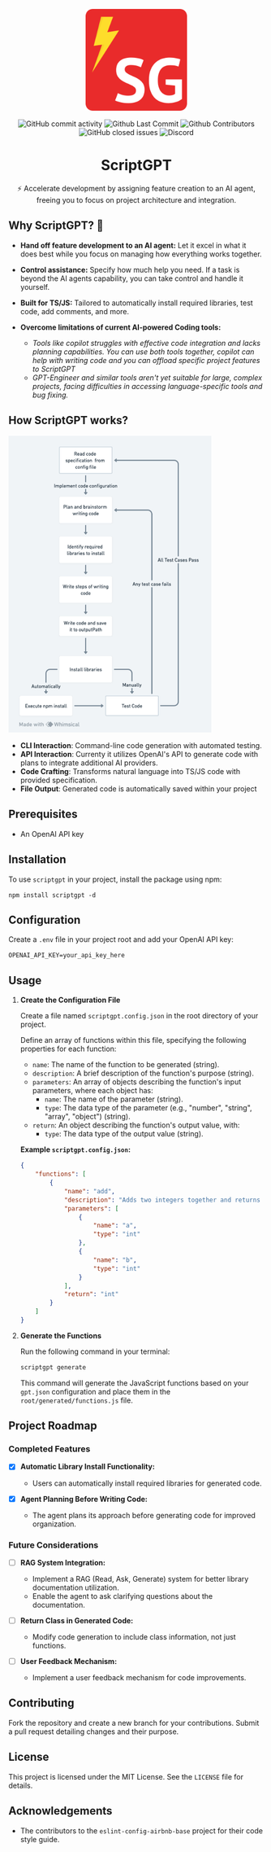 <p align="center">
  <img src="https://github.com/ukanwat/ScriptGPT/blob/master/docs/images/SG.png" width="200" alt="Project Logo">
</p>


<p align="center">
  <!-- ALL-CONTRIBUTORS-BADGE:START - Do not remove or modify this section -->
  <img alt="GitHub commit activity" src="https://img.shields.io/github/commit-activity/m/janhq/jan"/>
  <img alt="Github Last Commit" src="https://img.shields.io/github/last-commit/janhq/jan"/>
  <img alt="Github Contributors" src="https://img.shields.io/github/contributors/janhq/jan"/>
  <img alt="GitHub closed issues" src="https://img.shields.io/github/issues-closed/janhq/jan"/>
  <img alt="Discord" src="https://img.shields.io/discord/1107178041848909847?label=discord"/>
</p>



<h1 align="center">ScriptGPT</h1>

<p align="center">
⚡️ Accelerate development by assigning feature creation to an AI agent, freeing you to focus on project architecture and integration.
</p>


## Why ScriptGPT? 🚀

- **Hand off feature development to an AI agent:** Let it excel in what it does best while you focus on managing how everything works together.
  
- **Control assistance:** Specify how much help you need. If a task is beyond the AI agents capability, you can take control and handle it yourself.

- **Built for TS/JS:** Tailored to automatically install required libraries, test code, add comments, and more.

- **Overcome limitations of current AI-powered Coding tools:**
  - *Tools like copilot struggles with effective code integration and lacks planning capabilities. You can use both tools together, copilot can help with writing code and you can offload specific project features to ScriptGPT*
  - *GPT-Engineer and similar tools aren't yet suitable for large, complex projects, facing difficulties in accessing language-specific tools and bug fixing.*




## How ScriptGPT works?
<img src="https://github.com/ukanwat/ScriptGPT/blob/master/docs/images/scriptgpt.png" width="400" />

- **CLI Interaction**: Command-line code generation with automated testing.
- **API Interaction**: Currenty it utilizes OpenAI's API to generate code with plans to integrate additional AI providers.
- **Code Crafting**: Transforms natural language into TS/JS code with provided specification.
- **File Output**: Generated code is automatically saved within your project


## Prerequisites
- An OpenAI API key

## Installation
To use `scriptgpt` in your project, install the package using npm:

```
npm install scriptgpt -d
```

## Configuration
Create a `.env` file in your project root and add your OpenAI API key:

```
OPENAI_API_KEY=your_api_key_here
```

## Usage

1. **Create the Configuration File**

    Create a file named `scriptgpt.config.json` in the root directory of your project.

    Define an array of functions within this file, specifying the following properties for each function:
    
    - `name`: The name of the function to be generated (string).
    - `description`: A brief description of the function's purpose (string).
    - `parameters`: An array of objects describing the function's input parameters, where each object has:
        - `name`: The name of the parameter (string).
        - `type`: The data type of the parameter (e.g., "number", "string", "array", "object") (string).
    - `return`: An object describing the function's output value, with:
        - `type`: The data type of the output value (string).

    **Example `scriptgpt.config.json`:**
    
    ```json
    {
        "functions": [
            {
                "name": "add",
                "description": "Adds two integers together and returns values",
                "parameters": [
                    {
                        "name": "a",
                        "type": "int"
                    },
                    {
                        "name": "b",
                        "type": "int"
                    }
                ],
                "return": "int"
            }
        ]
    }
    ```

2. **Generate the Functions**

    Run the following command in your terminal:

    ```bash
    scriptgpt generate
    ```

    This command will generate the JavaScript functions based on your `gpt.json` configuration and place them in the `root/generated/functions.js` file.





## Project Roadmap

### Completed Features

- [x] **Automatic Library Install Functionality:**
  - Users can automatically install required libraries for generated code.

- [x] **Agent Planning Before Writing Code:**
  - The agent plans its approach before generating code for improved organization.

### Future Considerations

- [ ] **RAG System Integration:**
  - Implement a RAG (Read, Ask, Generate) system for better library documentation utilization.
  - Enable the agent to ask clarifying questions about the documentation.

- [ ] **Return Class in Generated Code:**
  - Modify code generation to include class information, not just functions.

- [ ] **User Feedback Mechanism:**
  - Implement a user feedback mechanism for code improvements.





## Contributing
Fork the repository and create a new branch for your contributions. Submit a pull request detailing changes and their purpose.

## License
This project is licensed under the MIT License. See the `LICENSE` file for details.

## Acknowledgements
- The contributors to the `eslint-config-airbnb-base` project for their code style guide.

